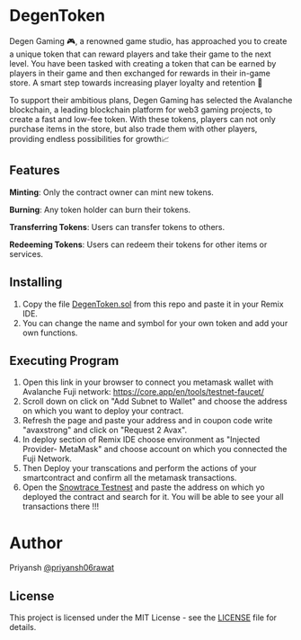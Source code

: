 # **DegenToken**
Degen Gaming 🎮, a renowned game studio, has approached you to create a unique token that can reward players and take their game to the next level. You have been tasked with creating a token that can be earned by players in their game and then exchanged for rewards in their in-game store. A smart step towards increasing player loyalty and retention 🧠

To support their ambitious plans, Degen Gaming has selected the Avalanche blockchain, a leading blockchain platform for web3 gaming projects, to create a fast and low-fee token. With these tokens, players can not only purchase items in the store, but also trade them with other players, providing endless possibilities for growth📈

## Features
**Minting**: Only the contract owner can mint new tokens.

**Burning**: Any token holder can burn their tokens.

**Transferring Tokens**: Users can transfer tokens to others.

**Redeeming Tokens**: Users can redeem their tokens for other items or services.
## Installing
1. Copy the file [DegenToken.sol](DegenToken.sol) from this repo and paste it in your Remix IDE.
2. You can change the name and symbol for your own token and add your own functions.

## Executing Program
1. Open this link in your browser to connect you metamask wallet with Avalanche Fuji network: https://core.app/en/tools/testnet-faucet/
2. Scroll down on click on "Add Subnet to Wallet" and choose the address on which you want to deploy your contract.
3. Refresh the page and paste your address and in coupon code write "avaxstrong" and click on "Request 2 Avax".
4. In deploy section of Remix IDE choose environment as "Injected Provider- MetaMask" and choose account on which you connected the Fuji Network.
5. Then Deploy your transcations and perform the actions of your smartcontract and confirm all the metamask transactions.
6. Open the [Snowtrace Testnest](https://testnet.snowtrace.io/) and paste the address on which yo deployed the contract and search for it. You will be able to see your all transactions there !!!

# Author
Priyansh [@priyansh06rawat](https://github.com/priyansh06rawat)

## License

This project is licensed under the MIT License - see the [LICENSE](LICENSE) file for details.
